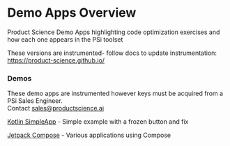 # Demo Apps Overview

Product Science Demo Apps highlighting code optimization exercises and how each one appears in the PSi toolset

These versions are instrumented- follow docs to update instrumentation:  
https://product-science.github.io/  


### Demos

These demo apps are instrumented however keys must be acquired from a PSi Sales Engineer.  
Contact sales@productscience.ai 

[Kotlin SimpleApp](Kotlin-SimpleApp) - Simple example with a frozen button and fix

[Jetpack Compose](JetpackCompose) - Various applications using Compose